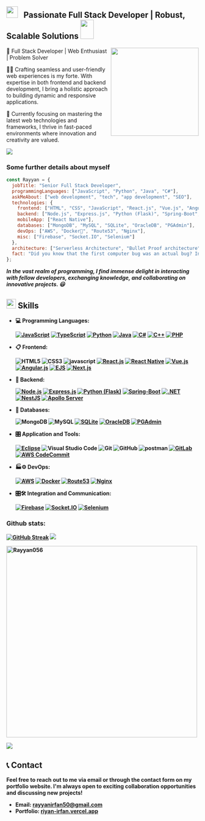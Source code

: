 <h2><img src="https://slackmojis.com/emojis/52157-laptop/download" width="30"/> &nbsp; Passionate Full Stack Developer | Robust, Scalable Solutions
<img src="https://media1.giphy.com/media/KCwh6ZXWDqFMs/giphy.gif?cid=ecf05e47pqz7x6lsm5lgy5cf0a9p0z2okjx1tb7xqynlpylj&ep=v1_stickers_search&rid=giphy.gif&ct=s" width="35" height="50"></h2>
<img align='right' src="https://media0.giphy.com/media/YDWBD5MiyRfOSgHG3v/giphy.gif?cid=ecf05e47gwhevnbr1vr5v9ps9po3rv37v3zo2knp10907bto&ep=v1_stickers_search&rid=giphy.gif&ct=s" width="230">



🚀 Full Stack Developer | Web Enthusiast | Problem Solver

👨‍💻 Crafting seamless and user-friendly web experiences is my forte. With expertise in both frontend and backend development, I bring a holistic approach to building dynamic and responsive applications.

💼 Currently focusing on mastering the latest web technologies and frameworks, I thrive in fast-paced environments where innovation and creativity are valued.

<img src="https://user-images.githubusercontent.com/73097560/115834477-dbab4500-a447-11eb-908a-139a6edaec5c.gif"></a>

### Some further details about myself  

```javascript
const Rayyan = {
  jobTitle: "Senior Full Stack Developer",
  programmingLanguages: ["JavaScript", "Python", "Java", "C#"],
  askMeAbout: ["web development", "tech", "app development", "SEO"],
  technologies: {
    frontend: ["HTML", "CSS", "JavaScript", "React.js", "Vue.js", "Angular.js", "EJS","React Native"],
    backend: ["Node.js", "Express.js", "Python (Flask)", "Spring-Boot", ".Net", "NestJs", "Apollo Server"],
    mobileApp: ["React Native"],
    databases: ["MongoDB", "MySQL", "SQLite", "OracleDB", "PGAdmin"],
    devOps: ["AWS", "Docker🐳", "Route53", "Nginx"],
    misc: ["Firebase", "Socket.IO", "Selenium"]
  },
  architecture: ["Serverless Architecture", "Bullet Proof architecture", "Microservice architecture", "Single Page Applications"],
  fact: "Did you know that the first computer bug was an actual bug? In 1947, a moth caused a malfunction in the Harvard Mark II computer, and the term 'debugging' was coined when the moth was removed from the machine."
};
```

<em><b>In the vast realm of programming, I find immense delight in interacting with fellow developers, exchanging knowledge, and collaborating on innovative projects. 😃 </em>



## <img src="https://media2.giphy.com/media/QssGEmpkyEOhBCb7e1/giphy.gif?cid=ecf05e47a0n3gi1bfqntqmob8g9aid1oyj2wr3ds3mg700bl&rid=giphy.gif" width ="25"><b> Skills</b>

<p align="center">

- 💻 Programming Languages:

    [![JavaScript](https://img.shields.io/badge/JavaScript-%23F7DF1E.svg?style=for-the-badge&logo=javascript&logoColor=white)](https://developer.mozilla.org/en-US/docs/Web/JavaScript)
  [![TypeScript](https://img.shields.io/badge/TypeScript-%23007ACC.svg?style=for-the-badge&logo=typescript&logoColor=white)](https://www.typescriptlang.org/)
  [![Python](https://img.shields.io/badge/Python-%233776AB.svg?style=for-the-badge&logo=python&logoColor=white)](https://www.python.org/)
  [![Java](https://img.shields.io/badge/Java-%23ED8B00.svg?style=for-the-badge&logo=java&logoColor=white)](https://www.java.com/)
  [![C#](https://img.shields.io/badge/C%23-%23239120.svg?style=for-the-badge&logo=c-sharp&logoColor=white)](https://docs.microsoft.com/en-us/dotnet/csharp/)
  [![C++](https://img.shields.io/badge/C++-%2300599C.svg?style=for-the-badge&logo=c%2B%2B&logoColor=white)](https://isocpp.org/)
  [![PHP](https://img.shields.io/badge/PHP-%23777BB4.svg?style=for-the-badge&logo=php&logoColor=white)](https://www.php.net/)
    

- 📋 Frontend: 
    
    ![HTML5](https://img.shields.io/badge/html5-%23E34F26.svg?style=for-the-badge&logo=html5&logoColor=white)
    ![CSS3](https://img.shields.io/badge/css3-%231572B6.svg?style=for-the-badge&logo=css3&logoColor=white)
    ![javascript](https://img.shields.io/badge/javascript%20-%23323330.svg?&style=for-the-badge&logo=javascript&logoColor=%23F7DF1E)
    [![React.js](https://img.shields.io/badge/React.js-%2361DAFB.svg?style=for-the-badge&logo=react&logoColor=white)](https://reactjs.org/)
    [![React Native](https://img.shields.io/badge/React_Native-61DAFB?style=for-the-badge&logo=react&logoColor=white)](https://reactnative.dev/)
    [![Vue.js](https://img.shields.io/badge/Vue.js-%234FC08D.svg?style=for-the-badge&logo=vue.js&logoColor=white)](https://vuejs.org/)
    [![Angular.js](https://img.shields.io/badge/Angular.js-%23DD0031.svg?style=for-the-badge&logo=angularjs&logoColor=white)](https://angular.io/)
    [![EJS](https://img.shields.io/badge/EJS-%23FBEAE1.svg?style=for-the-badge&logo=ejs&logoColor=white)](https://ejs.co/)
    [![Next.js](https://img.shields.io/badge/Next.js-%23000000.svg?style=for-the-badge&logo=next.js&logoColor=white)](https://nextjs.org/)

- 🎨 Backend:

    [![Node.js](https://img.shields.io/badge/Node.js-%2343853D.svg?style=for-the-badge&logo=node.js&logoColor=white)](https://nodejs.org/)
    [![Express.js](https://img.shields.io/badge/Express.js-%23333333.svg?style=for-the-badge&logo=express&logoColor=white)](https://expressjs.com/)
    [![Python (Flask)](https://img.shields.io/badge/Python%20(Flask)-%23000.svg?style=for-the-badge&logo=python&logoColor=white)](https://flask.palletsprojects.com/)
    [![Spring-Boot](https://img.shields.io/badge/Spring--Boot-%236DB33F.svg?style=for-the-badge&logo=spring&logoColor=white)](https://spring.io/projects/spring-boot)
    [![.NET](https://img.shields.io/badge/.NET-%235C2D91.svg?style=for-the-badge&logo=.net&logoColor=white)](https://dotnet.microsoft.com/)
    [![NestJS](https://img.shields.io/badge/NestJS-%23E0234E.svg?style=for-the-badge&logo=nestjs&logoColor=white)](https://nestjs.com/)
    [![Apollo Server](https://img.shields.io/badge/Apollo%20Server-%23FFFFFF.svg?style=for-the-badge&logo=apollo-graphql&logoColor=white)](https://www.apollographql.com/docs/apollo-server/)
    
- 💾 Databases:

    ![MongoDB](https://img.shields.io/badge/MongoDB-%234ea94b.svg?&style=for-the-badge&logo=mongodb&logoColor=white) 
    ![MySQL](https://img.shields.io/badge/MySQL-00000F?style=for-the-badge&logo=mysql&logoColor=white)
    [![SQLite](https://img.shields.io/badge/SQLite-%23003B57.svg?style=for-the-badge&logo=sqlite&logoColor=white)](https://www.sqlite.org/)
    [![OracleDB](https://img.shields.io/badge/OracleDB-%23F80000.svg?style=for-the-badge&logo=oracle&logoColor=white)](https://www.oracle.com/database/)
    [![PGAdmin](https://img.shields.io/badge/PGAdmin-%23336791.svg?style=for-the-badge&logo=postgresql&logoColor=white)](https://www.pgadmin.org/)
  
- 🎛️ Application and Tools:

    [![Eclipse](https://img.shields.io/badge/Eclipse-%232C2255.svg?style=for-the-badge&logo=eclipse&logoColor=white)](https://www.eclipse.org/)
    ![Visual Studio Code](https://img.shields.io/badge/Visual%20Studio%20Code-0078d7.svg?style=for-the-badge&logo=visual-studio-code&logoColor=white)
    ![Git](https://img.shields.io/badge/git-%23F05033.svg?style=for-the-badge&logo=git&logoColor=white)
    ![GitHub](https://img.shields.io/badge/github-%23121011.svg?style=for-the-badge&logo=github&logoColor=white)
    ![postman](https://img.shields.io/badge/Postman-FF6C37?style=for-the-badge&logo=Postman&logoColor=white)
    [![GitLab](https://img.shields.io/badge/GitLab-%23FCA121.svg?style=for-the-badge&logo=gitlab&logoColor=white)](https://about.gitlab.com/)
    [![AWS CodeCommit](https://img.shields.io/badge/AWS%20CodeCommit-%23FF9900.svg?style=for-the-badge&logo=amazon-aws&logoColor=white)](https://aws.amazon.com/codecommit/)

- 🏭⚙️ DevOps:
 
  [![AWS](https://img.shields.io/badge/AWS-%23FF9900.svg?style=for-the-badge&logo=amazon-aws&logoColor=white)](https://aws.amazon.com/)
  [![Docker](https://img.shields.io/badge/Docker-%232496ED.svg?style=for-the-badge&logo=docker&logoColor=white)](https://www.docker.com/)
  [![Route53](https://img.shields.io/badge/Route53-%2340AFD4.svg?style=for-the-badge&logo=amazon-aws&logoColor=white)](https://aws.amazon.com/route53/)
  [![Nginx](https://img.shields.io/badge/Nginx-%23009688.svg?style=for-the-badge&logo=nginx&logoColor=white)](https://nginx.org/)

- 🎛🛠️ Integration and Communication:

  [![Firebase](https://img.shields.io/badge/Firebase-%23FFCA28.svg?style=for-the-badge&logo=firebase&logoColor=white)](https://firebase.google.com/)
  [![Socket.IO](https://img.shields.io/badge/Socket.IO-%230E83CD.svg?style=for-the-badge&logo=socket.io&logoColor=white)](https://socket.io/)
  [![Selenium](https://img.shields.io/badge/Selenium-%2300758F.svg?style=for-the-badge&logo=selenium&logoColor=white)](https://www.selenium.dev/)
  
    
</p>

### Github stats:
[![GitHub Streak](https://github-readme-streak-stats.herokuapp.com/?user=Rayyan056&theme=radical)](https://git.io/streak-stats) 
<img src="https://user-images.githubusercontent.com/73097560/115834477-dbab4500-a447-11eb-908a-139a6edaec5c.gif"></a>

<p align="left">
    <a href="https://github.com/usamadevops"><img src="https://github-profile-summary-cards.vercel.app/api/cards/profile-details?username=Rayyan056&theme=tokyonight&hide_border=true"  width="500" alt="Rayyan056"/></a>

</p>
 <img src="https://user-images.githubusercontent.com/73097560/115834477-dbab4500-a447-11eb-908a-139a6edaec5c.gif"></a>
    
## 📞 Contact

Feel free to reach out to me via email or through the contact form on my portfolio website. I'm always open to exciting collaboration opportunities and discussing new projects!

- Email: rayyanirfan50@gmail.com
- Portfolio: [riyan-irfan.vercel.app](https://riyan-irfan.vercel.app)

